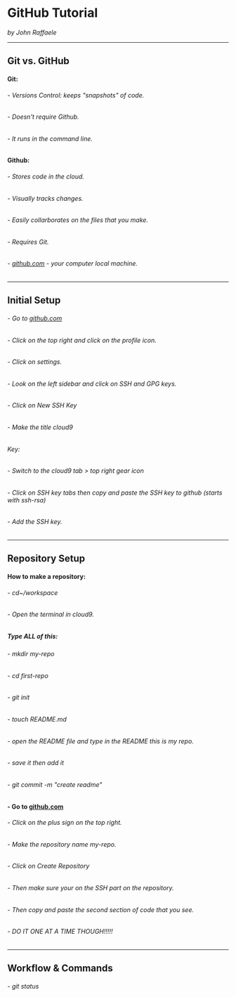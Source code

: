# GitHub Tutorial

_by John Raffaele_

---
## Git vs. GitHub
#### Git:
###### - Versions Control: keeps "snapshots" of code.
###### - Doesn't require Github.
###### - It runs in the command line.

#### Github:
###### - Stores code in the cloud.
###### - Visually tracks changes.
###### - Easily collarborates on the files that you make.
###### - Requires Git.
###### - [github.com](github.com) - your computer local machine. 
---
## Initial Setup
###### - Go to [github.com](github.com)
###### - Click on the top right and click on the profile icon.
###### - Click on settings.
###### - Look on the left sidebar and click on SSH and GPG keys.
###### - Click on New SSH Key
###### - Make the title cloud9
######  Key: 
###### - Switch to the cloud9 tab > top right gear icon
###### - Click on SSH key tabs then copy and paste the SSH key to github (starts with ssh-rsa)
###### - Add the SSH key.
---
## **Repository Setup**
#### **How to make a repository:**
###### - cd~/workspace
###### - Open the terminal in cloud9.
##### Type ALL of this:
###### - mkdir my-repo
###### - cd first-repo
###### - git init
###### - touch README.md
###### - open the README file and type in the README this is my repo.
###### - save it then add it 
###### - git commit -m "create readme"
#### - Go to [github.com](github.com)
###### - Click on the plus sign on the top right.
###### - Make the repository name my-repo.
###### - Click on Create Repository
###### - Then make sure your on the SSH part on the repository.
###### - Then copy and paste the second section of code that you see.
###### - DO IT ONE AT A TIME THOUGH!!!!!
---
## Workflow & Commands
###### - git status 